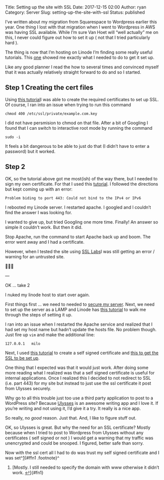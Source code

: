 Title: Setting up the site with SSL
Date: 2017-12-15 02:00
Author: ryan
Category: Server
Slug: setting-up-the-site-with-ssl
Status: published

I’ve written about my migration from Squarespace to Wordpress earlier this year. One thing I lost with that migration when I went to Wordpress in AWS was having SSL available. While I’m sure Van Hoet will “well actually” me on this, I never could figure out how to set it up ( not that I tried particularly hard ).

The thing is now that I’m hosting on Linode I’m finding some really useful tutorials. This [one](# "Setting up SSL on Linode") showed me exactly what I needed to do to get it set up.

Like any good planner I read the how to several times and convinced myself that it was actually relatively straight forward to do and so I started.

## Step 1 Creating the cert files

Using [this tutorial](https://www.linode.com/docs/security/ssl/create-a-self-signed-certificate-on-debian-and-ubuntu "Creating Self Signed Certificates on Ubuntu")I was able to create the required certificates to set up SSL. Of course, I ran into an issue when trying to run this command

`chmod 400 /etc/ssl/private/example.com.key`

I did not have persmision to chmod on that file. After a bit of Googling I found that I can switch to interactive root mode by running the command

`sudo -i`

It feels a bit dangerous to be able to just do that (I didn’t have to enter a password) but it worked.

## Step 2

OK, so the tutorial above got me most(ish) of the way there, but I needed to sign my own certificate. For that I used this [tutorial](https://www.linode.com/docs/security/ssl/install-lets-encrypt-to-create-ssl-certificates "SSL"). I followed the directions but kept coming up with an error:

`Problem biding to port 443: Could not bind to the IPv4 or IPv6`

I rebooted my Linode server. I restarted apache. I googled and I couldn’t find the answer I was looking for.

I wanted to give up, but tried Googling one more time. Finally! An answer so simple it couldn’t work. But then it did.

Stop Apache, run the command to start Apache back up and boom. The error went away and I had a certificate.

However, when I tested the site using [SSL Labs](https://www.ssllabs.com/ssltest/analyze.html "Analyze my SSL")I was still getting an error / warning for an untrusted site.

🤦🏻‍♂️

—

OK ... take 2

I nuked my linode host to start over again.

First things first ... we need to needed to [secure my server](https://linode.com/docs/security/securing-your-server/ "Securing Your Server"). Next, we need to set up the server as a LAMP and Linode has [this tutorial](https://linode.com/docs/web-servers/lamp/install-lamp-stack-on-ubuntu-16-04/ "LAMP on Linode") to walk me through the steps of setting it up.

I ran into an issue when I restarted the Apache service and realized that I had set my host name but hadn’t update the hosts file. No problem though. Just fire up `vim` and make the additional line:

`127.0.0.1   milo`

Next, I used [this tutorial](https://www.linode.com/docs/security/ssl/create-a-self-signed-certificate-on-debian-and-ubuntu/ "Self Signed Certificate on Ubuntu") to create a self signed certificate and [this to get the SSL to be set up](https://www.linode.com/docs/security/ssl/ssl-apache2-debian-ubuntu/ "SSL Apache2 Ubuntu").

One thing that I expected was that it would just work. After doing some more reading what I realized was that a self signed certificate is useful for internal applications. Once I realized this I decided to not redirect to SSL (i.e. part 443) for my site but instead to just use the ssl certificate it post from Ulysses securely.

Why go to all this trouble just too use a third party application to post to a WordPress site? Because [Ulysses](https://www.ulyssesapp.com "Ulysses") is an awesome writing app and I love it. If you’re writing and not using it, I’d give it a try. It really is a nice app.

So really, no *good* reason. Just that. And, I like to figure stuff out.

OK, so Ulysses is great. But why the need for an SSL certificate? Mostly because when I tried to post to Wordpress from Ulysses without any certificates ( self signed or not ) I would get a warning that my traffic was unencrypted and could be snooped. I figured, better safe than sorry.

Now with the ssl cert all I had to do was trust my self signed certificate and I was set^[1](#fn1){#ffn1 .footnote}^

1.  [Mostly. I still needed to specify the domain with www otherwise it didn’t work. [↩](#ffn1)]{#fn1}
